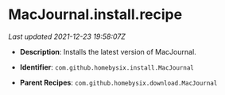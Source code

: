 # MacJournal.install.recipe

_Last updated 2021-12-23 19:58:07Z_

- **Description**: Installs the latest version of MacJournal.

- **Identifier**: `com.github.homebysix.install.MacJournal`

- **Parent Recipes**: `com.github.homebysix.download.MacJournal`